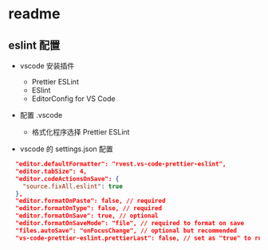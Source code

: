 # readme

## eslint 配置

- vscode 安装插件

  - Prettier ESLint
  - ESlint
  - EditorConfig for VS Code

- 配置 .vscode

  - 格式化程序选择 Prettier ESLint

- vscode 的 settings.json 配置

```json
  "editor.defaultFormatter": "rvest.vs-code-prettier-eslint",
  "editor.tabSize": 4,
  "editor.codeActionsOnSave": {
    "source.fixAll.eslint": true
  },
  "editor.formatOnPaste": false, // required
  "editor.formatOnType": false, // required
  "editor.formatOnSave": true, // optional
  "editor.formatOnSaveMode": "file", // required to format on save
  "files.autoSave": "onFocusChange", // optional but recommended
  "vs-code-prettier-eslint.prettierLast": false, // set as "true" to run 'prettier' last not first
```
